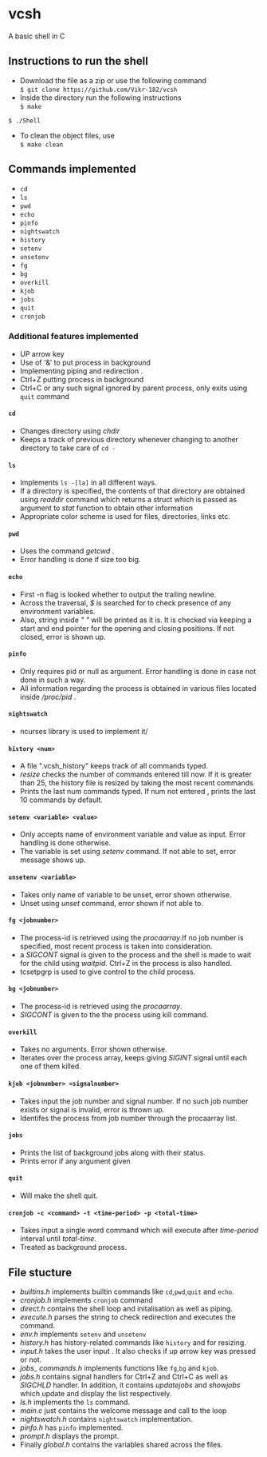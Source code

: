 # vcsh
A basic shell in C

## Instructions to run the shell
- Download the file as a zip or use the following command <br/>
`$ git clone https://github.com/Vikr-182/vcsh `
- Inside the directory run the following instructions <br/>
`$ make   ` 

`$ ./Shell`
- To clean the object files, use <br/> 
`$ make clean`

## Commands implemented
- `cd`
- `ls`
- `pwd`
- `echo`
- `pinfo`
- `nightswatch`
- `history`
- `setenv`
- `unsetenv`
- `fg`
- `bg`
- `overkill`
- `kjob`
- `jobs`
- `quit`
- `cronjob`

### Additional features implemented
- UP arrow key
- Use of '&' to put process in background
- Implementing piping and redirection .
- Ctrl+Z putting process in background
- Ctrl+C or any such signal ignored by parent process, only exits using `quit` command


#### `cd`
- Changes directory using _chdir_
- Keeps a track of previous directory whenever changing to another directory to take care of `cd -`

#### `ls`
- Implements `ls -[la]` in all different ways.
- If a directory is specified, the contents of that directory are obtained using _readdir_ command which returns a struct which is passed as argument to _stat_ function to obtain other information
- Appropriate color scheme is used for files, directories, links etc.

#### `pwd`
- Uses the command _getcwd_ .
- Error handling is done if size too big.

#### `echo`
- First -n flag is looked whether to output the trailing newline.
- Across the traversal, _$_ is searched for to check presence of any environment variables.
- Also, string inside _" "_ will be printed as it is. It is checked via keeping a start and end pointer for the opening and closing positions. If not closed, error is shown up.

#### `pinfo`
- Only requires pid or null as argument. Error handling is done in case not done in such a way.
- All information regarding the process is obtained in various files located inside _/proc/pid_ .

#### `nightswatch`
- ncurses library is used to implement it/

#### `history <num>`
- A file ".vcsh\_history" keeps track of all commands typed. 
- _resize_ checks the number of commands entered till now. If it is greater than 25, the history file is resized by taking the most recent commands
- Prints the last num commands typed. If num not entered , prints the last 10 commands by default.

#### `setenv <variable> <value>`
- Only accepts name of environment variable and value as input. Error handling is done otherwise.
- The variable is set using _setenv_ command. If not able to set, error message shows up.

#### `unsetenv <variable>`
- Takes only name of variable to be unset, error shown otherwise. 
- Unset using _unset_ command, error shown if not able to.

#### `fg <jobnumber>`
- The process\-id is retrieved using the _procaarray_.If no job number is specified, most recent process is taken into consideration.
- a _SIGCONT_ signal is given to the process and the shell is made to wait for the child using _waitpid_.  Ctrl+Z in the process is also handled.
- tcsetpgrp is used to give control to the child process.

#### `bg <jobnumber>`
- The process\-id is retrieved using the _procaarray_.
- _SIGCONT_ is given to the the process using kill command.

#### `overkill`
- Takes no arguments. Error shown otherwise.
- Iterates over the process array, keeps giving _SIGINT_ signal until each one of them killed.

#### `kjob <jobnumber> <signalnumber>`
- Takes input the job number and signal number. If no such job number exists or signal is invalid, error is thrown up.
- Identifes the process from job number through the procaarray list.

#### `jobs`
- Prints the list of background jobs along with their status.
- Prints error if any argument given

#### `quit`
- Will make the shell quit.

#### `cronjob -c <command> -t <time-period> -p <total-time>`
- Takes input a single word command which will execute after _time-period_ interval until _total-time_.
- Treated as background process.

## File stucture 
- _builtins.h_ implements builtin commands like `cd`,`pwd`,`quit` and `echo`.
- _cronjob.h_ implements `cronjob` command
- _direct.h_ contains the shell loop and initalisation as well as piping.
- _execute.h_ parses the string to check redirection and executes the command.
- _env.h_ implements `setenv` and `unsetenv`
- _history.h_ has history-related commands like `history` and for resizing.
- _input.h_ takes the user input . It also checks if up arrow key was pressed or not.
- _jobs_\_ _commands.h_ implements functions like `fg`,`bg` and `kjob`.
- _jobs.h_ contains signal handlers for Ctrl+Z and Ctrl+C as well as _SIGCHLD_ handler. In addition, it contains _updatejobs_ and _showjobs_ which update and display the list respectively.
- _ls.h_ implements the `ls` command.
- _main.c_ just contains the welcome message and call to the loop
- _nightswatch.h_ contains `nightswatch` implementation.
- _pinfo.h_ has `pinfo` implemented.
- _prompt.h_ displays the prompt.
- Finally _global.h_ contains the variables shared across the files.
